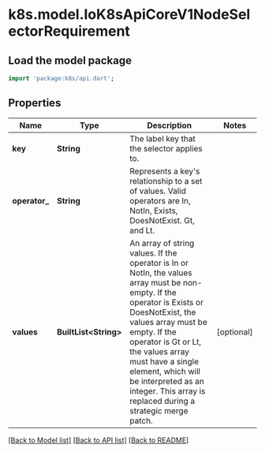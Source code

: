 # k8s.model.IoK8sApiCoreV1NodeSelectorRequirement

## Load the model package
```dart
import 'package:k8s/api.dart';
```

## Properties
Name | Type | Description | Notes
------------ | ------------- | ------------- | -------------
**key** | **String** | The label key that the selector applies to. | 
**operator_** | **String** | Represents a key's relationship to a set of values. Valid operators are In, NotIn, Exists, DoesNotExist. Gt, and Lt.   | 
**values** | **BuiltList&lt;String&gt;** | An array of string values. If the operator is In or NotIn, the values array must be non-empty. If the operator is Exists or DoesNotExist, the values array must be empty. If the operator is Gt or Lt, the values array must have a single element, which will be interpreted as an integer. This array is replaced during a strategic merge patch. | [optional] 

[[Back to Model list]](../README.md#documentation-for-models) [[Back to API list]](../README.md#documentation-for-api-endpoints) [[Back to README]](../README.md)


